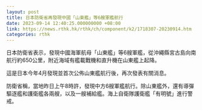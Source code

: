 ```yaml
---
layout: post
title: 日本防衛省再發現中國「山東艦」等6艘軍艦航行
date: 2023-09-14 12:40:25.000000000 +08:00
link: https://news.rthk.hk/rthk/ch/component/k2/1718307-20230914.htm
categories: rthk
---
```


日本防衛省表示，發現中國海軍航母「山東艦」等6艘軍艦，從沖繩縣宮古島向南航行約650公里，附近海域有艦載戰機和直升機在山東艦上起降。

這是日本今年4月發現並首次公佈山東艦航行後，再次發表有關消息。

防衛省稱，當地昨日上午8時許，發現中方6艘軍艦航行。除山東艦外，還有導彈驅逐艦和護衛艦各兩艘，以及一艘補給艦。海上自衛隊護衛艦「有明號」進行警戒。
